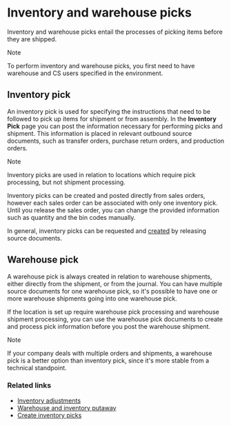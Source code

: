 # Inventory and warehouse picks

Inventory and warehouse picks entail the processes of picking items before they are shipped.

> [!Note]
> To perform inventory and warehouse picks, you first need to have warehouse and CS users specified in the environment.

## Inventory pick

An inventory pick is used for specifying the instructions that need to be followed to pick up items for shipment or from assembly. In the **Inventory Pick** page you can post the information necessary for performing picks and shipment. This information is placed in relevant outbound source documents, such as transfer orders, purchase return orders, and production orders.

> [!Note]
> Inventory picks are used in relation to locations which require pick processing, but not shipment processing.


Inventory picks can be created and posted directly from sales orders, however each sales order can be associated with only one inventory pick. Until you release the sales order, you can change the provided information such as quantity and the bin codes manually. 

In general, inventory picks can be requested and [created](../howto/create_inventory_pick.md) by releasing source documents.

## Warehouse pick

A warehouse pick is always created in relation to warehouse shipments, either directly from the shipment, or from the journal. You can have multiple source documents for one warehouse pick, so it's possible to have one or more warehouse shipments going into one warehouse pick. 

If the location is set up require warehouse pick processing and warehouse shipment processing, you can use the warehouse pick documents to create and process pick information before you post the warehouse shipment. 

> [!Note]
> If your company deals with multiple orders and shipments, a warehouse pick is a better option than inventory pick, since it's more stable from a technical standpoint.

### Related links

- [Inventory adjustments](inventory_adjustments.md)
- [Warehouse and inventory putaway](warehouse_putaway.md)
- [Create inventory picks](../howto/create_inventory_pick.md)